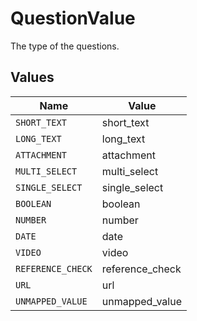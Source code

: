 # QuestionValue

The type of the questions.


## Values

| Name              | Value             |
| ----------------- | ----------------- |
| `SHORT_TEXT`      | short_text        |
| `LONG_TEXT`       | long_text         |
| `ATTACHMENT`      | attachment        |
| `MULTI_SELECT`    | multi_select      |
| `SINGLE_SELECT`   | single_select     |
| `BOOLEAN`         | boolean           |
| `NUMBER`          | number            |
| `DATE`            | date              |
| `VIDEO`           | video             |
| `REFERENCE_CHECK` | reference_check   |
| `URL`             | url               |
| `UNMAPPED_VALUE`  | unmapped_value    |